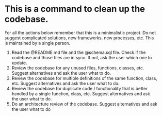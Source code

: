 # This is a command to clean up the codebase.

For all the actions below remember that this is a minimalistic project. Do not suggest complicated solutions, new frameworks, new processes, etc. This is maintained by a single person.

1. Read the @README.md file and the @schema.sql file. Check if the codebase and those files are in sync. If not, ask the user which one to update.
2. Review the codebase for any unused files, functions, classes, etc. Suggest alternatives and ask the user what to do.
3. Review the codebase for multiple definitions of the same function, class, etc. Suggest alternatives and ask the user what to do.
4. Review the codebase for duplicate code / functionality that is better handled by a single function, class, etc. Suggest alternatives and ask the user what to do.
5. Do an architecture review of the codebase. Suggest alternatives and ask the user what to do